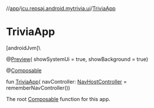 //[app](../../index.md)/[icu.repsaj.android.mytrivia.ui](index.md)/[TriviaApp](-trivia-app.md)

# TriviaApp

[androidJvm]\

@[Preview](https://developer.android.com/reference/kotlin/androidx/compose/ui/tooling/preview/Preview.html)(
showSystemUi = true, showBackground = true)

@[Composable](https://developer.android.com/reference/kotlin/androidx/compose/runtime/Composable.html)

fun [TriviaApp](-trivia-app.md)(
navController: [NavHostController](https://developer.android.com/reference/kotlin/androidx/navigation/NavHostController.html) =
rememberNavController())

The
root [Composable](https://developer.android.com/reference/kotlin/androidx/compose/runtime/Composable.html)
function for this app.

